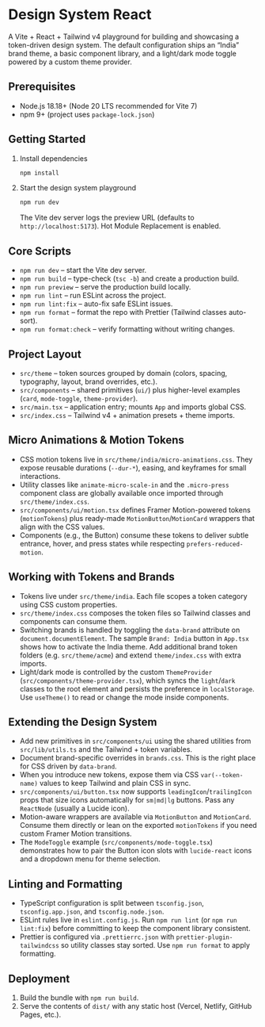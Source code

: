 # Design System React

A Vite + React + Tailwind v4 playground for building and showcasing a token-driven design system. The default configuration ships an “India” brand theme, a basic component library, and a light/dark mode toggle powered by a custom theme provider.

## Prerequisites
- Node.js 18.18+ (Node 20 LTS recommended for Vite 7)
- npm 9+ (project uses `package-lock.json`)

## Getting Started
1. Install dependencies
   ```bash
   npm install
   ```
2. Start the design system playground
   ```bash
   npm run dev
   ```
   The Vite dev server logs the preview URL (defaults to `http://localhost:5173`). Hot Module Replacement is enabled.

## Core Scripts
- `npm run dev` – start the Vite dev server.
- `npm run build` – type-check (`tsc -b`) and create a production build.
- `npm run preview` – serve the production build locally.
- `npm run lint` – run ESLint across the project.
- `npm run lint:fix` – auto-fix safe ESLint issues.
- `npm run format` – format the repo with Prettier (Tailwind classes auto-sort).
- `npm run format:check` – verify formatting without writing changes.

## Project Layout
- `src/theme` – token sources grouped by domain (colors, spacing, typography, layout, brand overrides, etc.).
- `src/components` – shared primitives (`ui/`) plus higher-level examples (`card`, `mode-toggle`, `theme-provider`).
- `src/main.tsx` – application entry; mounts `App` and imports global CSS.
- `src/index.css` – Tailwind v4 + animation presets + theme imports.

## Micro Animations & Motion Tokens
- CSS motion tokens live in `src/theme/india/micro-animations.css`. They expose reusable durations (`--dur-*`), easing, and keyframes for small interactions.
- Utility classes like `animate-micro-scale-in` and the `.micro-press` component class are globally available once imported through `src/theme/index.css`.
- `src/components/ui/motion.tsx` defines Framer Motion-powered tokens (`motionTokens`) plus ready-made `MotionButton`/`MotionCard` wrappers that align with the CSS values.
- Components (e.g., the Button) consume these tokens to deliver subtle entrance, hover, and press states while respecting `prefers-reduced-motion`.

## Working with Tokens and Brands
- Tokens live under `src/theme/india`. Each file scopes a token category using CSS custom properties.
- `src/theme/index.css` composes the token files so Tailwind classes and components can consume them.
- Switching brands is handled by toggling the `data-brand` attribute on `document.documentElement`. The sample `Brand: India` button in `App.tsx` shows how to activate the India theme. Add additional brand token folders (e.g. `src/theme/acme`) and extend `theme/index.css` with extra imports.
- Light/dark mode is controlled by the custom `ThemeProvider` (`src/components/theme-provider.tsx`), which syncs the `light`/`dark` classes to the root element and persists the preference in `localStorage`. Use `useTheme()` to read or change the mode inside components.

## Extending the Design System
- Add new primitives in `src/components/ui` using the shared utilities from `src/lib/utils.ts` and the Tailwind + token variables.
- Document brand-specific overrides in `brands.css`. This is the right place for CSS driven by `data-brand`.
- When you introduce new tokens, expose them via CSS `var(--token-name)` values to keep Tailwind and plain CSS in sync.
- `src/components/ui/button.tsx` now supports `leadingIcon`/`trailingIcon` props that size icons automatically for `sm|md|lg` buttons. Pass any `ReactNode` (usually a Lucide icon).
- Motion-aware wrappers are available via `MotionButton` and `MotionCard`. Consume them directly or lean on the exported `motionTokens` if you need custom Framer Motion transitions.
- The `ModeToggle` example (`src/components/mode-toggle.tsx`) demonstrates how to pair the Button icon slots with `lucide-react` icons and a dropdown menu for theme selection.

## Linting and Formatting
- TypeScript configuration is split between `tsconfig.json`, `tsconfig.app.json`, and `tsconfig.node.json`.
- ESLint rules live in `eslint.config.js`. Run `npm run lint` (or `npm run lint:fix`) before committing to keep the component library consistent.
- Prettier is configured via `.prettierrc.json` with `prettier-plugin-tailwindcss` so utility classes stay sorted. Use `npm run format` to apply formatting.

## Deployment
1. Build the bundle with `npm run build`.
2. Serve the contents of `dist/` with any static host (Vercel, Netlify, GitHub Pages, etc.).
